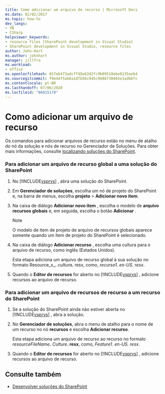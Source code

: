 ```yaml
---
title: Como adicionar um arquivo de recurso | Microsoft Docs
ms.date: 02/02/2017
ms.topic: how-to
dev_langs:
- VB
- CSharp
helpviewer_keywords:
- resource files [SharePoint development in Visual Studio]
- SharePoint development in Visual Studio, resource files
author: John-Hart
ms.author: johnhart
manager: jillfra
ms.workload:
- office
ms.openlocfilehash: 657eb473adcff40a62d2fc9b09518ebe8135eeb4
ms.sourcegitcommit: f9e44f5ab6a1dfb56c945c9986730465e1adb6fc
ms.contentlocale: pt-BR
ms.lasthandoff: 07/06/2020
ms.locfileid: "86015178"
---
```

# <a name="how-to-add-a-resource-file"></a>Como adicionar um arquivo de recurso
  Os comandos para adicionar arquivos de recurso estão no menu de atalho do nó da solução e nós de recurso no Gerenciador de Soluções. Para obter mais informações, consulte [localizando soluções do SharePoint](../sharepoint/localizing-sharepoint-solutions.md).

### <a name="to-add-a-global-resource-file-to-a-sharepoint-solution"></a>Para adicionar um arquivo de recurso global a uma solução do SharePoint

1. No [!INCLUDE[vsprvs](../sharepoint/includes/vsprvs-md.md)] , abra uma solução do SharePoint.

2. Em **Gerenciador de soluções**, escolha um nó de projeto do SharePoint e, na barra de menus, escolha **projeto**  >  **Adicionar novo item**.

3. Na caixa de diálogo **Adicionar novo item** , escolha o modelo de **arquivo recursos globais** e, em seguida, escolha o botão **Adicionar** .

   > [!NOTE]
   > O modelo de item de projeto de arquivo de recursos globais aparece somente quando um item de projeto do SharePoint é selecionado.

4. Na caixa de diálogo **Adicionar recurso** , escolha uma cultura para o arquivo de recurso, como inglês (Estados Unidos).

    Esta etapa adiciona um arquivo de recurso global à sua solução no formato Resource_x_**.** <em>cultura</em><strong>.</strong> resx, como, *recurso1. en-US. resx*.

5. Quando o **Editor de recursos** for aberto no [!INCLUDE[vsprvs](../sharepoint/includes/vsprvs-md.md)] , adicione recursos ao arquivo de recurso.

### <a name="to-add-a-feature-resource-file-to-a-sharepoint-feature"></a>Para adicionar um arquivo de recursos de recurso a um recurso do SharePoint

1. Se a solução do SharePoint ainda não estiver aberta no [!INCLUDE[vsprvs](../sharepoint/includes/vsprvs-md.md)] , abra a solução.

2. No **Gerenciador de soluções**, abra o menu de atalho para o nome de um recurso no nó **recursos** e escolha **Adicionar recurso**.

     Esta etapa adiciona um arquivo de recurso ao recurso no formato _resourceFileName_**.** _Culture_**. resx**, como, *Feature1. en-US. resx*.

3. Quando o **Editor de recursos** for aberto no [!INCLUDE[vsprvs](../sharepoint/includes/vsprvs-md.md)] , adicione recursos ao arquivo de recurso.

## <a name="see-also"></a>Consulte também
- [Desenvolver soluções do SharePoint](../sharepoint/developing-sharepoint-solutions.md)
